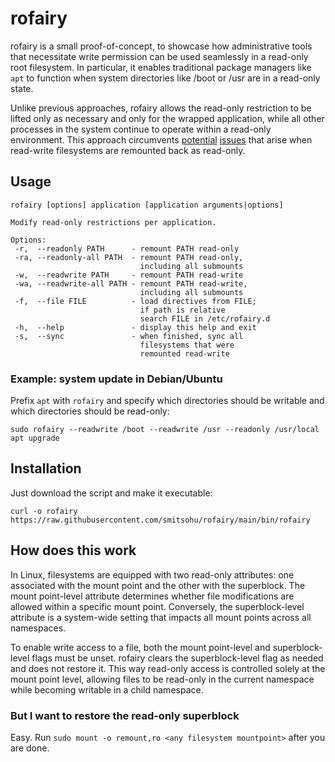 # rofairy
rofairy is a small proof-of-concept, to showcase how administrative tools that necessitate write permission can be used seamlessly in a read-only root filesystem. In particular, it enables traditional package managers like `apt` to function when system directories like /boot or /usr are in a read-only state.

Unlike previous approaches, rofairy allows the read-only restriction to be lifted only as necessary and only for the wrapped application, while all other processes in the system continue to operate within a read-only environment. This approach circumvents [potential][2] [issues][1] that arise when read-write filesystems are remounted back as read-only.

[1]: https://archive.is/49UnK
[2]: https://archive.is/0g5RJ

## Usage
```
rofairy [options] application [application arguments|options]

Modify read-only restrictions per application.

Options:
 -r,  --readonly PATH      - remount PATH read-only
 -ra, --readonly-all PATH  - remount PATH read-only,
                             including all submounts
 -w,  --readwrite PATH     - remount PATH read-write
 -wa, --readwrite-all PATH - remount PATH read-write,
                             including all submounts
 -f,  --file FILE          - load directives from FILE;
                             if path is relative
                             search FILE in /etc/rofairy.d
 -h,  --help               - display this help and exit
 -s,  --sync               - when finished, sync all
                             filesystems that were
                             remounted read-write
```

### Example: system update in Debian/Ubuntu
Prefix `apt` with `rofairy` and specify which directories should be writable and which directories should be read-only:

`sudo rofairy --readwrite /boot --readwrite /usr --readonly /usr/local apt upgrade`

## Installation
Just download the script and make it executable:

`curl -o rofairy https://raw.githubusercontent.com/smitsohu/rofairy/main/bin/rofairy`

## How does this work
In Linux, filesystems are equipped with two read-only attributes: one associated with the mount point and the other with the superblock. The mount point-level attribute determines whether file modifications are allowed within a specific mount point. Conversely, the superblock-level attribute is a system-wide setting that impacts all mount points across all namespaces.

To enable write access to a file, both the mount point-level and superblock-level flags must be unset. rofairy clears the superblock-level flag as needed and does not restore it. This way read-only access is controlled solely at the mount point level, allowing files to be read-only in the current namespace while becoming writable in a child namespace.

### But I want to restore the read-only superblock
Easy. Run `sudo mount -o remount,ro <any filesystem mountpoint>` after you are done.
